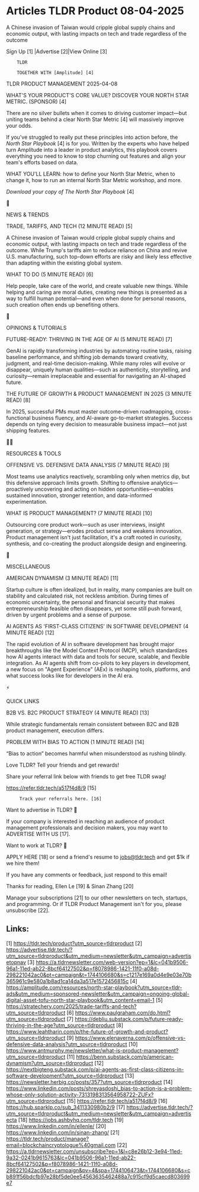 # Articles TLDR Product 08-04-2025

A Chinese invasion of Taiwan would cripple global supply chains and
economic output, with lasting impacts on tech and trade regardless of
the
outcome ‌ ‌ ‌ ‌ ‌ ‌ ‌ ‌ ‌ ‌ ‌ ‌ ‌ ‌ ‌ ‌ ‌ ‌ ‌ ‌ ‌ ‌ ‌ ‌ ‌ ‌  ‌ ‌ ‌ ‌ ‌ ‌ ‌ ‌ ‌ ‌ ‌ ‌ ‌ ‌ ‌ ‌ ‌ ‌ ‌ ‌ ‌ ‌ ‌ ‌ ‌ ‌ 


 Sign Up [1] |Advertise [2]|View Online [3] 

		TLDR 

		TOGETHER WITH [Amplitude] [4]

TLDR PRODUCT MANAGEMENT 2025-04-08

 WHAT'S YOUR PRODUCT'S CORE VALUE? DISCOVER YOUR NORTH STAR METRIC.
(SPONSOR) [4] 

 There are no silver bullets when it comes to driving customer
impact—but uniting teams behind a clear North Star Metric [4] will
massively improve your odds.

If you've struggled to really put these principles into action before,
the _North Star Playbook_ [4] is for you. Written by the experts who
have helped turn Amplitude into a leader in product analytics, this
playbook covers everything you need to know to stop churning out
features and align your team's efforts based on data.

WHAT YOU'LL LEARN: how to define your North Star Metric, when to
change it, how to run an internal North Star Metric workshop, and
more.

_Download your copy of The North Star Playbook_ [4]

📱 

NEWS & TRENDS

 TRADE, TARIFFS, AND TECH (12 MINUTE READ) [5] 

 A Chinese invasion of Taiwan would cripple global supply chains and
economic output, with lasting impacts on tech and trade regardless of
the outcome. While Trump's tariffs aim to reduce reliance on China and
revive U.S. manufacturing, such top-down efforts are risky and likely
less effective than adapting within the existing global system. 

 WHAT TO DO (5 MINUTE READ) [6] 

 Help people, take care of the world, and create valuable new things.
While helping and caring are moral duties, creating new things is
presented as a way to fulfill human potential—and even when done for
personal reasons, such creation often ends up benefiting others. 

🚀 

OPINIONS & TUTORIALS

 FUTURE-READY: THRIVING IN THE AGE OF AI (5 MINUTE READ) [7] 

 GenAI is rapidly transforming industries by automating routine tasks,
raising baseline performance, and shifting job demands toward
creativity, judgment, and real-time decision-making. While many roles
will evolve or disappear, uniquely human qualities—such as
authenticity, storytelling, and curiosity—remain irreplaceable and
essential for navigating an AI-shaped future. 

 THE FUTURE OF GROWTH & PRODUCT MANAGEMENT IN 2025 (3 MINUTE READ) [8]


 In 2025, successful PMs must master outcome-driven roadmapping,
cross-functional business fluency, and AI-aware go-to-market
strategies. Success depends on tying every decision to measurable
business impact—not just shipping features. 

🧑‍💻 

RESOURCES & TOOLS

 OFFENSIVE VS. DEFENSIVE DATA ANALYSIS (7 MINUTE READ) [9] 

 Most teams use analytics reactively, scrambling only when metrics
dip, but this defensive approach limits growth. Shifting to offensive
analytics—proactively uncovering and acting on hidden
opportunities—enables sustained innovation, stronger retention, and
data-informed experimentation. 

 WHAT IS PRODUCT MANAGEMENT? (7 MINUTE READ) [10] 

 Outsourcing core product work—such as user interviews, insight
generation, or strategy—erodes product sense and weakens innovation.
Product management isn't just facilitation, it's a craft rooted in
curiosity, synthesis, and co-creating the product alongside design and
engineering. 

🎁 

MISCELLANEOUS

 AMERICAN DYNAMISM (3 MINUTE READ) [11] 

 Startup culture is often idealized, but in reality, many companies
are built on stability and calculated risk, not reckless ambition.
During times of economic uncertainty, the personal and financial
security that makes entrepreneurship feasible often disappears, yet
some still push forward, driven by urgent problems and a sense of
purpose. 

 AI AGENTS AS 'FIRST-CLASS CITIZENS' IN SOFTWARE DEVELOPMENT (4 MINUTE
READ) [12] 

 The rapid evolution of AI in software development has brought major
breakthroughs like the Model Context Protocol (MCP), which
standardizes how AI agents interact with data and tools for secure,
scalable, and flexible integration. As AI agents shift from co-pilots
to key players in development, a new focus on "Agent Experience" (AEx)
is reshaping tools, platforms, and what success looks like for
developers in the AI era. 

⚡ 

QUICK LINKS

 B2B VS. B2C PRODUCT STRATEGY (4 MINUTE READ) [13] 

 While strategic fundamentals remain consistent between B2C and B2B
product management, execution differs. 

 PROBLEM WITH BIAS TO ACTION (1 MINUTE READ) [14] 

 “Bias to action” becomes harmful when misunderstood as rushing
blindly. 

Love TLDR? Tell your friends and get rewards!

 Share your referral link below with friends to get free TLDR swag! 

 https://refer.tldr.tech/a517f4d8/9 [15] 

		 Track your referrals here. [16] 

Want to advertise in TLDR? 📰

 If your company is interested in reaching an audience of product
management professionals and decision makers, you may want to
ADVERTISE WITH US [17]. 

Want to work at TLDR? 💼

 APPLY HERE [18] or send a friend's resume to jobs@tldr.tech and get
$1k if we hire them! 

 If you have any comments or feedback, just respond to this email! 

Thanks for reading, 
Ellen Le [19] & Sinan Zhang [20] 

 Manage your subscriptions [21] to our other newsletters on tech,
startups, and programming. Or if TLDR Product Management isn't for
you, please unsubscribe [22]. 

 

Links:
------
[1] https://tldr.tech/product?utm_source=tldrproduct
[2] https://advertise.tldr.tech/?utm_source=tldrproduct&utm_medium=newsletter&utm_campaign=advertisetopnav
[3] https://a.tldrnewsletter.com/web-version?ep=1&lc=041b9506-96a1-11ed-ab22-8bcf64127502&p=f8078986-1421-11f0-a08d-298221042ac0&pt=campaign&t=1744106680&s=c1217e169a0d4e9e03e70b365961c9e580a1b8ad1ca14da3a517e1572456815c
[4] https://amplitude.com/resources/north-star-playbook?utm_source=tldr-ads&utm_medium=sponsored-newsletter&utm_campaign=ongoing-global-digital-asset-tofu-north-star-playbook&utm_content=email-1
[5] https://stratechery.com/2025/trade-tariffs-and-tech?utm_source=tldrproduct
[6] https://www.paulgraham.com/do.html?utm_source=tldrproduct
[7] https://debliu.substack.com/p/future-ready-thriving-in-the-age?utm_source=tldrproduct
[8] https://www.leahtharin.com/p/the-future-of-growth-and-product?utm_source=tldrproduct
[9] https://www.elenaverna.com/p/offensive-vs-defensive-data-analysis?utm_source=tldrproduct
[10] https://www.antmurphy.me/newsletter/what-is-product-management?utm_source=tldrproduct
[11] https://benn.substack.com/p/american-dynamism?utm_source=tldrproduct
[12] https://nextbigteng.substack.com/p/ai-agents-as-first-class-citizens-in-software-development?utm_source=tldrproduct
[13] https://newsletter.herbig.co/posts/357?utm_source=tldrproduct
[14] https://www.linkedin.com/posts/shreyasdoshi_bias-to-action-is-a-problem-whose-only-solution-activity-7313198313564958722-ZUFx?utm_source=tldrproduct
[15] https://refer.tldr.tech/a517f4d8/9
[16] https://hub.sparklp.co/sub_3411330980b2/9
[17] https://advertise.tldr.tech/?utm_source=tldrproduct&utm_medium=newsletter&utm_campaign=advertisecta
[18] https://jobs.ashbyhq.com/tldr.tech
[19] https://www.linkedin.com/in/ellenle/
[20] https://www.linkedin.com/in/sinan-zhang/
[21] https://tldr.tech/product/manage?email=blockchaincryptologue%40gmail.com
[22] https://a.tldrnewsletter.com/unsubscribe?ep=1&l=c8e26b12-3e94-11ed-9a32-0241b9615763&lc=041b9506-96a1-11ed-ab22-8bcf64127502&p=f8078986-1421-11f0-a08d-298221042ac0&pt=campaign&pv=4&spa=1744106473&t=1744106680&s=cb891f56bdcfb97e28bf5de0ee54563635462488a7c915cf9d5caecd803699e7
